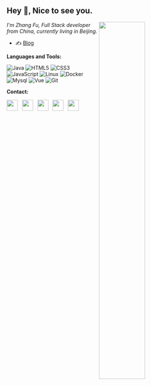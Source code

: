 ## Hey 👋, Nice to see you.

<p>
<img align="right" width="50%" src="https://github-readme-stats.vercel.app/api?username=wallace46886799&show_icons=true&icon_color=CE1D2D&text_color=718096&bg_color=ffffff&hide_title=true" />


*I'm Zhang Fu, Full Stack developer from  China, currently living in  Beijing.*

- ✍️ [Blog](https://wallace46886799.github.io/)

</p>

**Languages and Tools:**  

<p>
  <img alt="Java" src="https://img.shields.io/badge/-Java-ED8B00?style=flat-square&logo=java&logoColor=white" />
  <img alt="HTML5" src="https://img.shields.io/badge/-HTML5-E34F26?style=flat-square&logo=html5&logoColor=white" />
  <img alt="CSS3" src="https://img.shields.io/badge/-CSS3-23272A?style=flat-square&logo=css3&logoColor=white" />
  <img alt="JavaScript" src="https://img.shields.io/badge/-JavaScript%20-%23323330.svg?style=flat-square&logo=javascript&logoColor=white" />
  <img alt="Linux" src="https://img.shields.io/badge/-Linux-5849BE?style=flat-square&logo=linux&logoColor=white" />
  <img alt="Docker" src="https://img.shields.io/badge/-Docker-46a2f1?style=flat-square&logo=docker&logoColor=white" />
  <img alt="Mysql" src="https://img.shields.io/badge/-Mysql-4479A1?style=flat-square&logo=mysql&logoColor=white" />
  <img alt="Vue" src="https://img.shields.io/badge/-Vue%20-%2335495e.svg?&style=flat-square&logo=vue.js&logoColor=white"/>
  <img alt="Git" src="https://img.shields.io/badge/-Git-F05032?style=flat-square&logo=git&logoColor=white" />  
</p>


**Contact:**

<p>
<a title="Github" href="https://github.com/wallace46886799" target="_blank"><img height="30" src="https://oss.fuzui.net/logo/github.svg" target="_blank"></a>&nbsp;&nbsp;
<a title="Gitee" href="https://gitee.com/wallace46886799" target="_blank"><img height="30" src="https://oss.fuzui.net/logo/gitee.svg"></a>&nbsp;&nbsp;
<a title="Email:46886799@163.com" href="mailto:46886799@163.com" target="_blank"><img height="30" src="https://oss.fuzui.net/logo/mail.svg"></a>&nbsp;&nbsp;
<a title="Wechat:46886799" href="https://cdn.fuzui.net/qrcode/wx.png" target="_blank"><img height="30" src="https://oss.fuzui.net/logo/weixin.svg"></a>&nbsp;&nbsp;
<a title="QQ:46886799" href="http://wpa.qq.com/msgrd?v=3&uin=59210983&site=qq&menu=yes" target="_blank"><img height="30" src="https://oss.fuzui.net/logo/qq.svg"></a>&nbsp;&nbsp;
</p>

